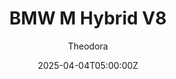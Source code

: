 ---
title: "BMW M Hybrid V8"
meta_title: ""
description: "BMW M Hybrid V8 - lmdh_bmw_m_hybrid_2022 by AC Friends!"
date: 2025-04-04T05:00:00Z
thumb: nW2MP5X
mainimage: H3qtpe2
categories: ["Car"]
author: "Theodora"
tags: ["BMW", "Hypercar", "ACF", "Germany", "Le Mans Prototype", "LMDh" ,"IMSA"]
draft: false
link: https://modsfire.com/CwIFfJd97Es3pJ9
zipsize: "135 MB"
manu: BMW
# brandname: isotta
country: Germany
year: 2023
engine: 4.0L V8 Turbo
class: LMDh
drivetrain: RWD
power: 647 hp
torque: 657
speed: 322
gb: 7-Speed
accel: "? second"
mass: 1030
creator: ACF
creatorfull: AC Friends
creatorlink: https://discord.com/invite/U7Y5RKX
version: "1.16.3"
csp: "0.2.6"
carname: "BMW M Hybrid V8"
folder: "lmdh_bmw_m_hybrid_2022"
livery: "Included"
r2r: 0
host: ModsFire
cargallery: ["aivhPNn", "za1Ohv2"]
---
